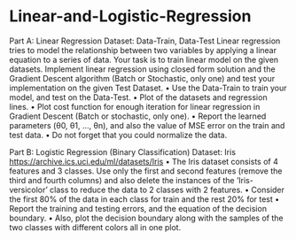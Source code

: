 # Linear-and-Logistic-Regression
Part A: Linear Regression
Dataset: Data-Train, Data-Test Linear regression tries to model the relationship between two variables by applying a linear equation to a series of data. Your task is to train linear model on the given datasets.
Implement linear regression using closed form solution and the Gradient Descent algorithm (Batch or Stochastic, only one) and test your implementation on the given Test Dataset.
• Use the Data-Train to train your model, and test on the Data-Test.
• Plot of the datasets and regression lines.
• Plot cost function for enough iteration for linear regression in Gradient Descent (Batch or stochastic, only one).
• Report the learned parameters (θ0, θ1, ..., θn), and also the value of MSE error on the train and test data.
• Do not forget that you could normalize the data.

Part B: Logistic Regression (Binary Classification)
Dataset: Iris https://archive.ics.uci.edu/ml/datasets/Iris
• The Iris dataset consists of 4 features and 3 classes. Use only the first and second
features (remove the third and fourth columns) and also delete the instances of the
’Iris-versicolor’ class to reduce the data to 2 classes with 2 features.
• Consider the first 80% of the data in each class for train and the rest 20% for test
• Report the training and testing errors, and the equation of the decision boundary.
• Also, plot the decision boundary along with the samples of the two classes with different
colors all in one plot.
